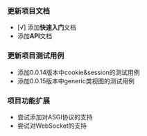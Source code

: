 ### 更新项目文档

- [√] 添加**快速入门**文档
- 添加**API**文档


### 更新项目测试用例

- 添加0.0.14版本中cookie&session的测试用例
- 添加0.0.15版本中generic类视图的测试用例


### 项目功能扩展

- 尝试添加对ASGI协议的支持
- 尝试对WebSocket的支持

